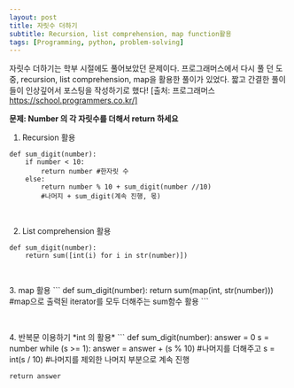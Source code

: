 ```yaml
---
layout: post
title: 자릿수 더하기
subtitle: Recursion, list comprehension, map function활용
tags: [Programming, python, problem-solving]
---
```


자릿수 더하기는 학부 시절에도 풀어보았던 문제이다.
프로그래머스에서 다시 풀 던 도중,  recursion, list comprehension, map을 활용한 풀이가 있었다. 짧고 간결한 풀이들이 인상깊어서 포스팅을 작성하기로 했다!
[출처: 프로그래머스 https://school.programmers.co.kr/]

**문제: Number 의 각 자릿수를 더해서 return 하세요**

1. Recursion 활용
```
def sum_digit(number):
    if number < 10:
        return number #한자릿 수
    else:
        return number % 10 + sum_digit(number //10)
        #나머지 + sum_digit(계속 진행, 몫)
```

<p>&nbsp;</p>

2. List comprehension 활용
```
def sum_digit(number):
    return sum([int(i) for i in str(number)])
```

<p>&nbsp;</p>
3. map 활용
```
def sum_digit(number):
    return sum(map(int, str(number))) #map으로 출력된 iterator를 모두 더해주는 sum함수 활용
```

<p>&nbsp;</p>
4. 반복문 이용하기 *int 의 활용*
```
def sum_digit(number):
    answer = 0
    s = number
    while (s >= 1):
        answer = answer + (s % 10) #나머지를 더해주고
        s = int(s / 10) #나머지를 제외한 나머지 부분으로 계속 진행

    return answer
```